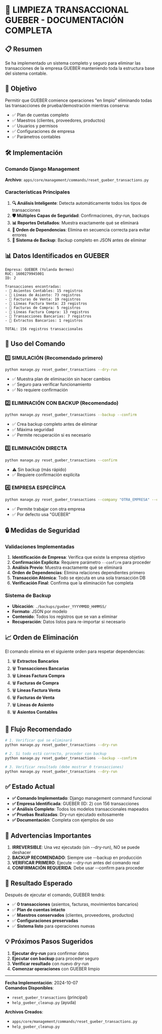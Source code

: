 # 🧹 LIMPIEZA TRANSACCIONAL GUEBER - DOCUMENTACIÓN COMPLETA

## 📋 Resumen

Se ha implementado un sistema completo y seguro para eliminar las transacciones de la empresa GUEBER manteniendo toda la estructura base del sistema contable.

## 🎯 Objetivo

Permitir que GUEBER comience operaciones "en limpio" eliminando todas las transacciones de prueba/demostración mientras conserva:
- ✅ Plan de cuentas completo
- ✅ Maestros (clientes, proveedores, productos)  
- ✅ Usuarios y permisos
- ✅ Configuraciones de empresa
- ✅ Parámetros contables

## 🛠️ Implementación

### Comando Django Management
**Archivo**: `apps/core/management/commands/reset_gueber_transactions.py`

### Características Principales

1. **🔍 Análisis Inteligente**: Detecta automáticamente todos los tipos de transacciones
2. **🛡️ Múltiples Capas de Seguridad**: Confirmaciones, dry-run, backups
3. **📊 Reportes Detallados**: Muestra exactamente qué se eliminará
4. **🔄 Orden de Dependencias**: Elimina en secuencia correcta para evitar errores
5. **💾 Sistema de Backup**: Backup completo en JSON antes de eliminar

## 📊 Datos Identificados en GUEBER

```
Empresa: GUEBER (Yolanda Bermeo)
RUC: 1600279945001
ID: 2

Transacciones encontradas:
- 📄 Asientos Contables: 15 registros
- 📄 Líneas de Asiento: 73 registros  
- 📄 Facturas de Venta: 19 registros
- 📄 Líneas Factura Venta: 23 registros
- 📄 Facturas de Compra: 5 registros
- 📄 Líneas Factura Compra: 13 registros
- 📄 Transacciones Bancarias: 7 registros
- 📄 Extractos Bancarios: 1 registros

TOTAL: 156 registros transaccionales
```

## 🚀 Uso del Comando

### 1️⃣ SIMULACIÓN (Recomendado primero)
```bash
python manage.py reset_gueber_transactions --dry-run
```
- ✅ Muestra plan de eliminación sin hacer cambios
- ✅ Seguro para verificar funcionamiento
- ✅ No requiere confirmación

### 2️⃣ ELIMINACIÓN CON BACKUP (Recomendado)
```bash
python manage.py reset_gueber_transactions --backup --confirm
```
- ✅ Crea backup completo antes de eliminar
- ✅ Máxima seguridad
- ✅ Permite recuperación si es necesario

### 3️⃣ ELIMINACIÓN DIRECTA
```bash
python manage.py reset_gueber_transactions --confirm
```
- ⚠️ Sin backup (más rápido)
- ✅ Requiere confirmación explícita

### 4️⃣ EMPRESA ESPECÍFICA
```bash
python manage.py reset_gueber_transactions --company "OTRA_EMPRESA" --confirm
```
- ✅ Permite trabajar con otra empresa
- ✅ Por defecto usa "GUEBER"

## 🔒 Medidas de Seguridad

### Validaciones Implementadas
1. **Identificación de Empresa**: Verifica que existe la empresa objetivo
2. **Confirmación Explícita**: Requiere parámetro `--confirm` para proceder
3. **Análisis Previo**: Muestra exactamente qué se eliminará
4. **Orden de Dependencias**: Elimina relaciones dependientes primero
5. **Transacción Atómica**: Todo se ejecuta en una sola transacción DB
6. **Verificación Final**: Confirma que la eliminación fue completa

### Sistema de Backup
- **Ubicación**: `./backups/gueber_YYYYMMDD_HHMMSS/`
- **Formato**: JSON por modelo
- **Contenido**: Todos los registros que se van a eliminar
- **Recuperación**: Datos listos para re-importar si necesario

## 📈 Orden de Eliminación

El comando elimina en el siguiente orden para respetar dependencias:

1. 🗑️ **Extractos Bancarios**
2. 🗑️ **Transacciones Bancarias** 
3. 🗑️ **Líneas Factura Compra**
4. 🗑️ **Facturas de Compra**
5. 🗑️ **Líneas Factura Venta**
6. 🗑️ **Facturas de Venta**
7. 🗑️ **Líneas de Asiento**
8. 🗑️ **Asientos Contables**

## 🎯 Flujo Recomendado

```bash
# 1. Verificar qué se eliminará
python manage.py reset_gueber_transactions --dry-run

# 2. Si todo está correcto, proceder con backup
python manage.py reset_gueber_transactions --backup --confirm

# 3. Verificar resultado (debe mostrar 0 transacciones)
python manage.py reset_gueber_transactions --dry-run
```

## ✅ Estado Actual

- **✅ Comando Implementado**: Django management command funcional
- **✅ Empresa Identificada**: GUEBER (ID: 2) con 156 transacciones
- **✅ Análisis Completo**: Todos los modelos transaccionales mapeados
- **✅ Pruebas Realizadas**: Dry-run ejecutado exitosamente
- **✅ Documentación**: Completa con ejemplos de uso

## 🚨 Advertencias Importantes

1. **IRREVERSIBLE**: Una vez ejecutado (sin --dry-run), NO se puede deshacer
2. **BACKUP RECOMENDADO**: Siempre use --backup en producción
3. **VERIFICAR PRIMERO**: Ejecute --dry-run antes del comando real
4. **CONFIRMACIÓN REQUERIDA**: Debe usar --confirm para proceder

## 🎉 Resultado Esperado

Después de ejecutar el comando, GUEBER tendrá:
- ✅ **0 transacciones** (asientos, facturas, movimientos bancarios)
- ✅ **Plan de cuentas intacto**
- ✅ **Maestros conservados** (clientes, proveedores, productos)
- ✅ **Configuraciones preservadas**
- ✅ **Sistema listo** para operaciones nuevas

## 💡 Próximos Pasos Sugeridos

1. **Ejecutar dry-run** para confirmar datos
2. **Ejecutar con backup** para proceder seguro
3. **Verificar resultado** con nuevo dry-run
4. **Comenzar operaciones** con GUEBER limpio

---

**Fecha Implementación**: 2024-10-07  
**Comandos Disponibles**: 
- `reset_gueber_transactions` (principal)
- `help_gueber_cleanup.py` (ayuda)

**Archivos Creados**:
- `apps/core/management/commands/reset_gueber_transactions.py`
- `help_gueber_cleanup.py`